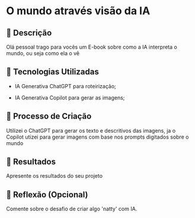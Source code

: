 # O mundo através visão da IA

## 📒 Descrição
Olá pessoal trago para vocês um E-book sobre como a IA interpreta o mundo, ou seja como ela o vê

## 🤖 Tecnologias Utilizadas
- IA Generativa ChatGPT para roteirização;

- IA Generativa Copilot para gerar as imagens;

## 🧐 Processo de Criação
Utilizei o ChatGPT para gerar os texto e descritivos das imagens, ja o Copilot utizei para gerar imagens com base nos prompts digitados sobre o mundo

## 🚀 Resultados
Apresente os resultados do seu projeto

## 💭 Reflexão (Opcional)
Comente sobre o desafio de criar algo 'natty' com IA.
